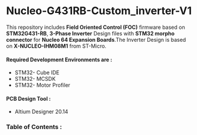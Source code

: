 # Nucleo-G431RB-Custom_inverter-V1
This repository includes **Field Oriented Control (FOC)** firmware based on **STM32G431-RB**, **3-Phase Inverter** Design files with **STM32 morpho connector** for **Nucleo 64 Expansion Boards**.The Inverter Design is based on **X-NUCLEO-IHM08M1** from ST-Micro. 

#### Required Development Environments are :
* STM32- Cube IDE
* STM32- MCSDK
* STM32- Motor Profiler

#### PCB Design Tool :
* Altium Designer 20.14

### Table of Contents :


  
